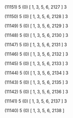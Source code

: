 (11151) 5 (0) [ 1, 3, 5, 6, 2127 ] 3 


(11150) 5 (0) [ 1, 3, 5, 6, 2128 ] 3 


(11149) 5 (0) [ 1, 3, 5, 6, 2129 ] 3 


(11148) 5 (0) [ 1, 3, 5, 6, 2130 ] 3 


(11147) 5 (0) [ 1, 3, 5, 6, 2131 ] 3 


(11146) 5 (0) [ 1, 3, 5, 6, 2132 ] 3 


(11145) 5 (0) [ 1, 3, 5, 6, 2133 ] 3 


(11144) 5 (0) [ 1, 3, 5, 6, 2134 ] 3 


(11143) 5 (0) [ 1, 3, 5, 6, 2135 ] 3 


(11142) 5 (0) [ 1, 3, 5, 6, 2136 ] 3 


(11141) 5 (0) [ 1, 3, 5, 6, 2137 ] 3 


(11140) 5 (0) [ 1, 3, 5, 6, 2138 ]  

